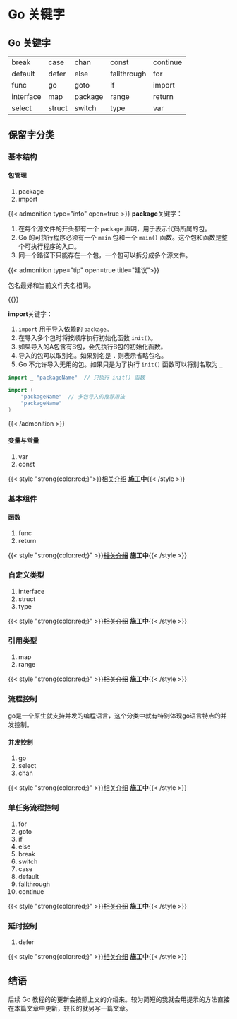 # Go 关键字

<!--more-->

## Go 关键字

|           |        |         |             |          |
| --------- | ------ | ------- | ----------- | -------- |
| break     | case   | chan    | const       | continue |
| default   | defer  | else    | fallthrough | for      |
| func      | go     | goto    | if          | import   |
| interface | map    | package | range       | return   |
| select    | struct | switch  | type        | var      |

## 保留字分类

### 基本结构

#### 包管理

1. package
2. import

{{< admonition type="info" open=true >}}
**package**关键字：

1. 在每个源文件的开头都有一个 `package` 声明，用于表示代码所属的包。
2. Go 的可执行程序必须有一个 `main` 包和一个 `main()` 函数。这个包和函数是整个可执行程序的入口。
3. 同一个路径下只能存在一个包，一个包可以拆分成多个源文件。

{{< admonition type="tip" open=true title="建议">}}

包名最好和当前文件夹名相同。

{{</admonition >}}

**import**关键字：

1. `import` 用于导入依赖的 `package`。
2. 在导入多个包时将按顺序执行初始化函数 `init()`。
3. 如果导入的A包含有B包，会先执行B包的初始化函数。
4. 导入的包可以取别名。如果别名是 `.` 则表示省略包名。
5. Go 不允许导入无用的包。如果只是为了执行 `init()`  函数可以将别名取为 `_`

```Go
import _ "packageName"  // 只执行 init() 函数

import (
    "packageName"  // 多包导入的推荐用法
    "packageName"
)
```



{{< /admonition >}}

#### 变量与常量

1. var
2. const

{{< style "strong{color:red;}">}}~~[相关介绍](/)~~ **施工中**{{< /style >}}

### 基本组件

#### 函数

1. func
2. return

{{< style "strong{color:red;}" >}}~~[相关介绍](/)~~ **施工中**{{< /style >}}

### 自定义类型

1. interface
2. struct
3. type

{{< style "strong{color:red;}" >}}~~[相关介绍](/)~~ **施工中**{{< /style >}}

### 引用类型

1. map
2. range

{{< style "strong{color:red;}" >}}~~[相关介绍](/)~~ **施工中**{{< /style >}}

### 流程控制

go是一个原生就支持并发的编程语言，这个分类中就有特别体现go语言特点的并发控制。

#### 并发控制

1. go
2. select
3. chan

{{< style "strong{color:red;}" >}}~~[相关介绍](/)~~ **施工中**{{< /style >}}

### 单任务流程控制

1. for
2. goto
3. if
4. else
5. break
6. switch
7. case
8. default
9. fallthrough
10. continue

{{< style "strong{color:red;}" >}}~~[相关介绍](/)~~ **施工中**{{< /style >}}

### 延时控制

1. defer

{{< style "strong{color:red;}" >}}~~[相关介绍](/)~~ **施工中**{{< /style >}}

## 结语
后续 Go 教程的的更新会按照上文的介绍来。较为简短的我就会用提示的方法直接在本篇文章中更新，较长的就另写一篇文章。
